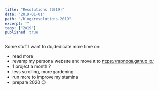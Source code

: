 ```yaml
---
title: "Resolutions (2019)"
date: "2019-01-01"
path: "/blog/resolutions-2019"
excerpt: ""
tags: ["2019"]
published: true
---
```


Some stuff I want to do/dedicate more time on:
- read more
- revamp my personal website and move it to https://raphodn.github.io/
- 1 project a month ?
- less scrolling, more gardening
- run more to improve my stamina
- prepare 2020 :wink: